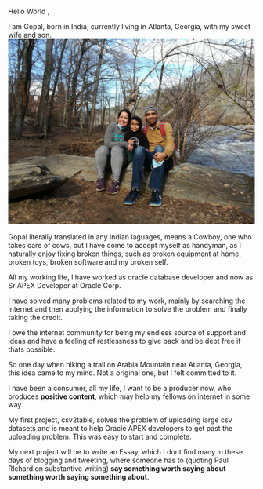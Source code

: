 Hello World ,

I am Gopal, born in India, currently living in Atlanta, Georgia, with my sweet wife and son. 
![Family](https://github.com/gopalmallya/gopalmallya/blob/master/family.jpg?raw=true)

Gopal literally translated in any Indian laguages, means a Cowboy, one who takes care of cows, but I have come to accept myself as handyman, as I naturally enjoy  fixing broken things, such as broken equipment at home, broken toys, broken software and my broken self. 

All my working life, I have worked as oracle database developer and now as Sr APEX Developer at Oracle Corp. 

I have solved many problems related to my work, mainly by searching the internet and then applying the information to solve the problem and finally taking the credit. 

I owe the internet community for being my endless source of support and ideas and have a feeling of restlessness to give back and be debt free if thats possible.

So one day when hiking a trail on Arabia Mountain near Atlanta, Georgia, this idea came to my mind. Not a original one, but I felt committed to it.

I have been a consumer, all my life, I want to be a producer now, who produces **positive content**,
which may help my fellows on internet in some way. 

My first project, csv2table, solves the problem of uploading large csv datasets and is meant to help Oracle APEX developers to get past the uploading problem. This was easy to start and complete.

My next project will be to write an Essay, which I dont find many in these days of blogging and tweeting, where someone has to (quoting Paul RIchard on substantive writing) **say something worth saying about something worth saying something about**. 



